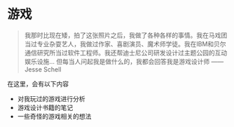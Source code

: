 # 游戏

>我那时比现在矮，拍了这张照片之后，我做了各种各样的事情。我在马戏团当过专业杂耍艺人，我做过作家、喜剧演员、魔术师学徒。我在IBM和贝尔通信研究所当过软件工程师。我还帮迪士尼公司研发设计过主题公园的互动娱乐设施...
>但每当人问起我是做什么的，我都会回答我是游戏设计师
>——Jesse Schell

在这里，会有以下内容
- 对我玩过的游戏进行分析
- 游戏设计书籍的笔记
- 一些奇怪的游戏相关的想法